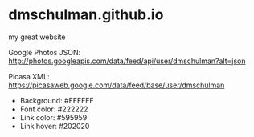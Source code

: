 # dmschulman.github.io
my great website

Google Photos JSON: http://photos.googleapis.com/data/feed/api/user/dmschulman?alt=json

Picasa XML: https://picasaweb.google.com/data/feed/base/user/dmschulman

- Background: #FFFFFF
- Font color: #222222
- Link color: #595959
- Link hover: #202020
